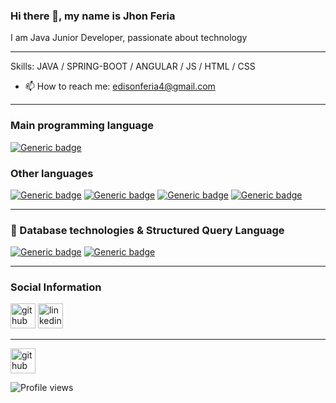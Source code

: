 ### Hi there 👋, my name is Jhon Feria

<!--
**jedisonfs/jedisonfs** is a ✨ _special_ ✨ repository because its `README.md` (this file) appears on your GitHub profile.

Here are some ideas to get you started:

- 🔭 I’m currently working on ...
- 🌱 I’m currently learning ...
- 👯 I’m looking to collaborate on ...
- 🤔 I’m looking for help with ...
- 💬 Ask me about ...
- 📫 How to reach me: ...
- 😄 Pronouns: ...
- ⚡ Fun fact: ...
-->
I am Java Junior Developer, passionate about technology

___

Skills: JAVA / SPRING-BOOT / ANGULAR / JS / HTML / CSS

- 📫 How to reach me: edisonferia4@gmail.com 
___
### Main programming language

[![Generic badge](https://img.shields.io/badge/Java-✓-brightgreen.svg?style=flat&logo=java&labelColor=black)](https://sdkman.io/)

### Other languages
[![Generic badge](https://img.shields.io/badge/HTML5-✓-brightgreen.svg?style=flat&logo=html5&labelColor=black)](https://developer.mozilla.org/es/docs/Web/HTML)
[![Generic badge](https://img.shields.io/badge/CSS-✓-brightgreen.svg?style=flat&logo=css3&labelColor=orange)](https://developer.mozilla.org/es/docs/Web/CSS)
[![Generic badge](https://img.shields.io/badge/JavaScript-✓-brightgreen.svg?style=flat&logo=javascript&labelColor=black)](https://javascript.info/)
[![Generic badge](https://img.shields.io/badge/TypeScript-✓-brightgreen.svg?style=flat&logo=typescript&labelColor=blue)](https://www.typescriptlang.org/docs/home.html)
___
### :minidisc: Database technologies & Structured Query Language
[![Generic badge](https://img.shields.io/badge/MySQL-✓-brightgreen.svg?style=flat&labelColor=black&logo=mysql)](https://www.mysql.com/)
[![Generic badge](https://img.shields.io/badge/Postgres-✓-brightgreen.svg?style=flat&labelColor=blue&logo=postgresql)](https://www.postgresql.org/)
___
### Social Information
[<img src='https://www.vectorlogo.zone/logos/github/github-icon.svg' alt='github' height='40'>](https://github.com/jedisonfs)  [<img src='https://www.vectorlogo.zone/logos/linkedin/linkedin-icon.svg' alt='linkedin' height='40'>](https://www.linkedin.com/in/https://www.linkedin.com/in/jedisonfs//)  

___
[<img src='https://cdn.jsdelivr.net/npm/simple-icons@3.0.1/icons/github.svg' alt='github' height='40'>](https://github.com/jedisonfs)  

![Profile views](https://gpvc.arturio.dev/jedisonfs)  
